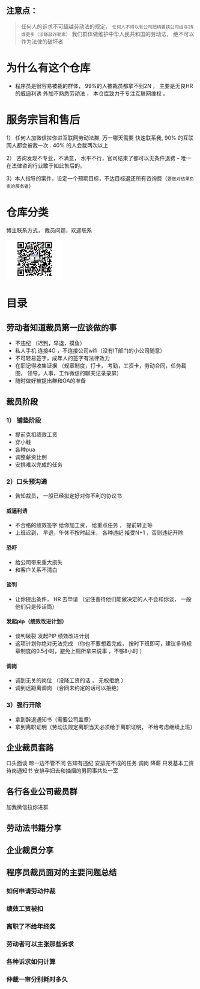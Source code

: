 ## 注意点：
> 任何人的诉求不可超越劳动法的规定，
>  `任何人不得以有公司把柄要挟公司给与2N或更多（涉嫌敲诈勒索）`
> 我们群体做维护中华人民共和国的劳动法， 绝不可以作为法律的破坏者  


# 为什么有这个仓库

- 程序员是很容易被裁的群体， 99%的人被裁员都拿不到2N ， 主要是无良HR的威逼利诱 外加不熟悉劳动法 ， 本仓库致力于专注互联网维权 。


# 服务宗旨和售后 
1） 任何人加微信拉你进互联网劳动法群, 万一哪天需要 快速联系我, 90% 的互联网人都会被裁一次 . 40%  的人会裁两次以上 

2） 咨询发现不专业，不满意， 水平不行，官司结束了都可以无条件退费 - 唯一在法律咨询行业敢于如此售后的。 

3）本人指导的案件，设定一个预期目标，不达目标退还所有咨询费（`要做对结果负责的服务者`）  



# 仓库分类 
博主联系方式， 裁员问题，欢迎联系

 <img src="Picture/qr.jpg" width="30%"> 

# 目录 

## 劳动者知道裁员第一应该做的事
- 不违纪 （迟到，早退，摸鱼）
- 私人手机 连接4G ，不连接公司wifi（没有IT部门的小公司随意）
- 不可轻易签字，成年人的签字有法律效力
- 在职记得收集证据 （规章制度，打卡， 考勤，工资卡，劳动合同，任务截图， 领导，人事，工作微信的聊天记录录屏） 
- 随时做好被提出群和OA的准备

## 裁员阶段 
### 1） 铺垫阶段 
- 提前克扣绩效工资
- 穿小鞋
- 各种pua
- 调整薪资比例
- 安排难以完成的任务 

### 2）口头预沟通 
- 告知裁员， 一般已经拟定好对你不利的协议书

####  威逼利诱
- 不合格的绩效签字 给你加工资， 给重点任务 ， 提前转正等 
- 上班迟到， 早退，午休不按时起床， 各种违纪 接受N+1  ，否则违纪开除

#### 恐吓
-  给公司带来重大损失 
-  和客户关系不清白 

#### 谈判 
- 让你提出条件， HR 去申请 （记住善待他们能做决定的人不会和你谈， 一般他们只是传话筒）

#### 发起pip（绩效改进计划） 
- 谈判破裂 发起PIP 绩效改进计划 
- 这项计划你绝对无法完成 （你也不要想着完成， 按时下班即可，建议多待规章制度的0.5小时，避免上厕所拿来说事 ，不够8小时 ）

#### 调岗 
- 调到无关的岗位  （没降工资的话 ， 无权拒绝 ）
- 调到远距离调岗 （合同未约定的话可以拒绝）
### 3）强行开除
 - 拿到辞退通知书（需要公司盖章）
 - 拿到离职证明（劳动法规定离职当天必须给于离职证明， 不给考虑继续上班）

## 企业裁员套路 

口头面谈 
晾一边不管不问 
告知有违纪
安排完不成的任务
调岗
降薪
只发基本工资
待岗通知书 
安排孕妇去和抽烟的男同事共处一室
  

## 各行各业公司裁员群 
加我微信拉你进群 

## 劳动法书籍分享 


## 企业裁员分享 

## 程序员裁员面对的主要问题总结 

### 如何申请劳动仲裁 

### 绩效工资被扣 

### 离职了不给年终奖 

### 劳动者可以主张那些诉求 

### 各种诉求如何计算 

### 仲裁一审分别耗时多久 


